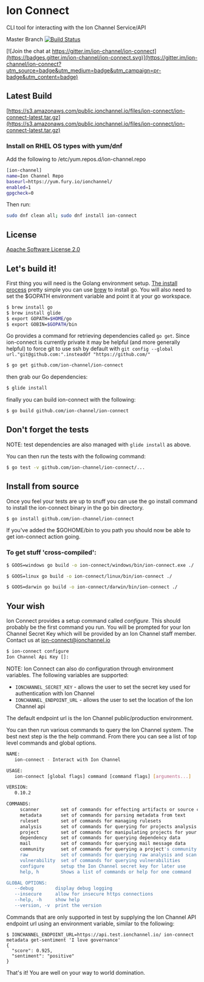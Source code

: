 # Ion Connect

CLI tool for interacting with the Ion Channel Service/API

Master Branch
[![Build Status](https://travis-ci.org/ion-channel/ion-connect.svg?branch=master)](https://travis-ci.org/ion-channel/ion-connect)

[![Join the chat at https://gitter.im/ion-channel/ion-connect](https://badges.gitter.im/ion-channel/ion-connect.svg)](https://gitter.im/ion-channel/ion-connect?utm_source=badge&utm_medium=badge&utm_campaign=pr-badge&utm_content=badge)

## Latest Build

[https://s3.amazonaws.com/public.ionchannel.io/files/ion-connect/ion-connect-latest.tar.gz](https://s3.amazonaws.com/public.ionchannel.io/files/ion-connect/ion-connect-latest.tar.gz)

### Install on RHEL OS types with yum/dnf
Add the following to /etc/yum.repos.d/ion-channel.repo

```sh
[ion-channel]
name=Ion Channel Repo
baseurl=https://yum.fury.io/ionchannel/
enabled=1
gpgcheck=0
```

Then run:

```sh
sudo dnf clean all; sudo dnf install ion-connect
```

## License

[Apache Software License 2.0](LICENSE.txt)

## Let's build it!

First thing you will need is the Golang environment setup. [The install process](https://golang.org/doc/install) pretty simple you can use [brew](http://brew.sh) to install go.  You will also need to set the $GOPATH environment variable and point it at your go workspace.

```sh
$ brew install go
$ brew install glide
$ export GOPATH=$HOME/go
$ export GOBIN=$GOPATH/bin
```

Go provides a command for retrieving dependencies called `go get`.  Since ion-connect is currently private it may be helpful (and more generally helpful) to force git to use ssh by default with  `git config --global url."git@github.com:".insteadOf "https://github.com/"`

```sh
$ go get github.com/ion-channel/ion-connect
```

then grab our Go dependencies:

```sh
$ glide install
```

finally you can build ion-connect with the following:

```sh
$ go build github.com/ion-channel/ion-connect
```

## Don't forget the tests

NOTE: test dependencies are also managed with `glide install` as above.

You can then run the tests with the following command:

```sh
$ go test -v github.com/ion-channel/ion-connect/...
```

## Install from source

Once you feel your tests are up to snuff you can use the go install command to install the ion-connect binary in the go bin directory.

```sh
$ go install github.com/ion-channel/ion-connect
```

If you've added the $GOHOME/bin to you path you should now be able to get ion-connect action going.

### To get stuff 'cross-compiled':

```sh
$ GOOS=windows go build -o ion-connect/windows/bin/ion-connect.exe ./

$ GOOS=linux go build -o ion-connect/linux/bin/ion-connect ./

$ GOOS=darwin go build -o ion-connect/darwin/bin/ion-connect ./
```

## Your wish

Ion Connect provides a setup command called *configure*.  This should probably be the first command you run.  You will be prompted for your Ion Channel Secret Key which will be provided by an Ion Channel staff member. Contact us at <ion-connect@ionchannel.io>

```sh
$ ion-connect configure
Ion Channel Api Key []:
```

NOTE:  Ion Connect can also do configuration through environment variables.  The following variables are supported:

- `IONCHANNEL_SECRET_KEY` - allows the user to set the secret key used for authentication with Ion Channel
- `IONCHANNEL_ENDPOINT_URL` - allows the user to set the location of the Ion Channel api

The default endpoint url is the Ion Channel public/production environment.

You can then run various commands to query the Ion Channel system.  The best next step is the the help command.  From there you can see a list of top level commands and global options.

```sh
NAME:
   ion-connect - Interact with Ion Channel

USAGE:
   ion-connect [global flags] command [command flags] [arguments...]

VERSION:
   0.10.2

COMMANDS:
     scanner        set of commands for effecting artifacts or source code
     metadata       set of commands for parsing metadata from text
     ruleset        set of commands for managing rulesets
     analysis       set of commands for querying for projects analysis scan results
     project        set of commands for manipulating projects for your team
     dependency     set of commands for querying dependency data
     mail           set of commands for querying mail message data
     community      set of commands for querying a project's community data
     raw            set of commands for querying raw analysis and scan data
     vulnerability  set of commands for querying vulnerabilities
     configure      setup the Ion Channel secret key for later use
     help, h        Shows a list of commands or help for one command

GLOBAL OPTIONS:
   --debug        display debug logging
   --insecure     allow for insecure https connections
   --help, -h     show help
   --version, -v  print the version
```

Commands that are only supported in test by supplying the Ion Channel API endpoint url using an environment variable, similar to the following:

```
$ IONCHANNEL_ENDPOINT_URL=https://api.test.ionchannel.io/ ion-connect metadata get-sentiment 'I love governance'
{
  "score": 0.925,
  "sentiment": "positive"
}
```

That's it! You are well on your way to world domination.

